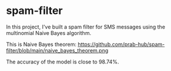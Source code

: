 # spam-filter
In this project, I've built a spam filter for SMS messages using the multinomial Naive Bayes algorithm.

This is Naive Bayes theorem: https://github.com/prab-hub/spam-filter/blob/main/naive_bayes_theorem.png

The accuracy of the model is close to 98.74%.

